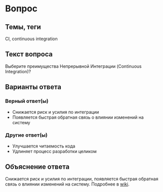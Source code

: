 # Вопрос

## Темы, теги

СI, continuous integration

## Текст вопроса

Выберите преимущества Непрерывной Интеграции (Continuous Integration)?

## Варианты ответа

### Верный ответ(ы)

* Снижается риск и усилия по интеграции
* Появляется быстрая обратная связь о влиянии изменений на систему

### Другие ответ(ы)

* Улучшается читаемость кода
* Удлиняет процесс разработки целиком

## Объяснение ответа

Снижается риск и усилия по интеграции, появляется быстрая обратная связь о влиянии изменений на систему.  Подробнее в [wiki](https://technical-excellence.ru/wiki/CI).
